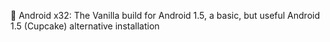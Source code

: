 🤖️ Android x32: The Vanilla build for Android 1.5, a basic, but useful Android 1.5 (Cupcake) alternative installation
